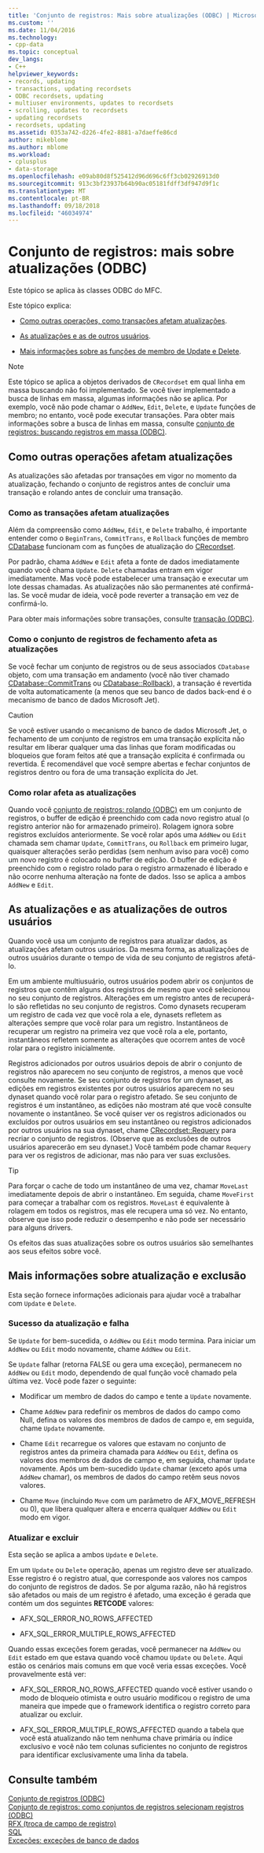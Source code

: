 ```yaml
---
title: 'Conjunto de registros: Mais sobre atualizações (ODBC) | Microsoft Docs'
ms.custom: ''
ms.date: 11/04/2016
ms.technology:
- cpp-data
ms.topic: conceptual
dev_langs:
- C++
helpviewer_keywords:
- records, updating
- transactions, updating recordsets
- ODBC recordsets, updating
- multiuser environments, updates to recordsets
- scrolling, updates to recordsets
- updating recordsets
- recordsets, updating
ms.assetid: 0353a742-d226-4fe2-8881-a7daeffe86cd
author: mikeblome
ms.author: mblome
ms.workload:
- cplusplus
- data-storage
ms.openlocfilehash: e09ab80d8f525412d96d696c6ff3cb02926913d0
ms.sourcegitcommit: 913c3bf23937b64b90ac05181fdff3df947d9f1c
ms.translationtype: MT
ms.contentlocale: pt-BR
ms.lasthandoff: 09/18/2018
ms.locfileid: "46034974"
---
```

# <a name="recordset-more-about-updates-odbc"></a>Conjunto de registros: mais sobre atualizações (ODBC)

Este tópico se aplica às classes ODBC do MFC.  
  
Este tópico explica:  
  
- [Como outras operações, como transações afetam atualizações](#_core_how_transactions_affect_updates).  
  
- [As atualizações e as de outros usuários](#_core_your_updates_and_the_updates_of_other_users).  
  
- [Mais informações sobre as funções de membro de Update e Delete](#_core_more_about_update_and_delete).  
  
> [!NOTE]
>  Este tópico se aplica a objetos derivados de `CRecordset` em qual linha em massa buscando não foi implementado. Se você tiver implementado a busca de linhas em massa, algumas informações não se aplica. Por exemplo, você não pode chamar o `AddNew`, `Edit`, `Delete`, e `Update` funções de membro; no entanto, você pode executar transações. Para obter mais informações sobre a busca de linhas em massa, consulte [conjunto de registros: buscando registros em massa (ODBC)](../../data/odbc/recordset-fetching-records-in-bulk-odbc.md).  
  
##  <a name="_core_how_other_operations_affect_updates"></a> Como outras operações afetam atualizações  

As atualizações são afetadas por transações em vigor no momento da atualização, fechando o conjunto de registros antes de concluir uma transação e rolando antes de concluir uma transação.  
  
###  <a name="_core_how_transactions_affect_updates"></a> Como as transações afetam atualizações  

Além da compreensão como `AddNew`, `Edit`, e `Delete` trabalho, é importante entender como o `BeginTrans`, `CommitTrans`, e `Rollback` funções de membro [CDatabase](../../mfc/reference/cdatabase-class.md) funcionam com as funções de atualização do [CRecordset](../../mfc/reference/crecordset-class.md).  
  
Por padrão, chama `AddNew` e `Edit` afeta a fonte de dados imediatamente quando você chama `Update`. `Delete` chamadas entram em vigor imediatamente. Mas você pode estabelecer uma transação e executar um lote dessas chamadas. As atualizações não são permanentes até confirmá-las. Se você mudar de ideia, você pode reverter a transação em vez de confirmá-lo.  
  
Para obter mais informações sobre transações, consulte [transação (ODBC)](../../data/odbc/transaction-odbc.md).  
  
###  <a name="_core_how_closing_the_recordset_affects_updates"></a> Como o conjunto de registros de fechamento afeta as atualizações  

Se você fechar um conjunto de registros ou de seus associados `CDatabase` objeto, com uma transação em andamento (você não tiver chamado [CDatabase::CommitTrans](../../mfc/reference/cdatabase-class.md#committrans) ou [CDatabase::Rollback](../../mfc/reference/cdatabase-class.md#rollback)), a transação é revertida de volta automaticamente (a menos que seu banco de dados back-end é o mecanismo de banco de dados Microsoft Jet).  
  
> [!CAUTION]
>  Se você estiver usando o mecanismo de banco de dados Microsoft Jet, o fechamento de um conjunto de registros em uma transação explícita não resultar em liberar qualquer uma das linhas que foram modificadas ou bloqueios que foram feitos até que a transação explícita é confirmada ou revertida. É recomendável que você sempre abertas e fechar conjuntos de registros dentro ou fora de uma transação explícita do Jet.  
  
###  <a name="_core_how_scrolling_affects_updates"></a> Como rolar afeta as atualizações  

Quando você [conjunto de registros: rolando (ODBC)](../../data/odbc/recordset-scrolling-odbc.md) em um conjunto de registros, o buffer de edição é preenchido com cada novo registro atual (o registro anterior não for armazenado primeiro). Rolagem ignora sobre registros excluídos anteriormente. Se você rolar após uma `AddNew` ou `Edit` chamada sem chamar `Update`, `CommitTrans`, ou `Rollback` em primeiro lugar, quaisquer alterações serão perdidas (sem nenhum aviso para você) como um novo registro é colocado no buffer de edição. O buffer de edição é preenchido com o registro rolado para o registro armazenado é liberado e não ocorre nenhuma alteração na fonte de dados. Isso se aplica a ambos `AddNew` e `Edit`.  
  
##  <a name="_core_your_updates_and_the_updates_of_other_users"></a> As atualizações e as atualizações de outros usuários  

Quando você usa um conjunto de registros para atualizar dados, as atualizações afetam outros usuários. Da mesma forma, as atualizações de outros usuários durante o tempo de vida de seu conjunto de registros afetá-lo.  
  
Em um ambiente multiusuário, outros usuários podem abrir os conjuntos de registros que contêm alguns dos registros de mesmo que você selecionou no seu conjunto de registros. Alterações em um registro antes de recuperá-lo são refletidas no seu conjunto de registros. Como dynasets recuperam um registro de cada vez que você rola a ele, dynasets refletem as alterações sempre que você rolar para um registro. Instantâneos de recuperar um registro na primeira vez que você rola a ele, portanto, instantâneos refletem somente as alterações que ocorrem antes de você rolar para o registro inicialmente.  
  
Registros adicionados por outros usuários depois de abrir o conjunto de registros não aparecem no seu conjunto de registros, a menos que você consulte novamente. Se seu conjunto de registros for um dynaset, as edições em registros existentes por outros usuários aparecem no seu dynaset quando você rolar para o registro afetado. Se seu conjunto de registros é um instantâneo, as edições não mostram até que você consulte novamente o instantâneo. Se você quiser ver os registros adicionados ou excluídos por outros usuários em seu instantâneo ou registros adicionados por outros usuários na sua dynaset, chame [CRecordset::Requery](../../mfc/reference/crecordset-class.md#requery) para recriar o conjunto de registros. (Observe que as exclusões de outros usuários aparecerão em seu dynaset.) Você também pode chamar `Requery` para ver os registros de adicionar, mas não para ver suas exclusões.  
  
> [!TIP]
>  Para forçar o cache de todo um instantâneo de uma vez, chamar `MoveLast` imediatamente depois de abrir o instantâneo. Em seguida, chame `MoveFirst` para começar a trabalhar com os registros. `MoveLast` é equivalente à rolagem em todos os registros, mas ele recupera uma só vez. No entanto, observe que isso pode reduzir o desempenho e não pode ser necessário para alguns drivers.  
  
Os efeitos das suas atualizações sobre os outros usuários são semelhantes aos seus efeitos sobre você.  
  
##  <a name="_core_more_about_update_and_delete"></a> Mais informações sobre atualização e exclusão  

Esta seção fornece informações adicionais para ajudar você a trabalhar com `Update` e `Delete`.  
  
### <a name="update-success-and-failure"></a>Sucesso da atualização e falha  

Se `Update` for bem-sucedida, o `AddNew` ou `Edit` modo termina. Para iniciar um `AddNew` ou `Edit` modo novamente, chame `AddNew` ou `Edit`.  
  
Se `Update` falhar (retorna FALSE ou gera uma exceção), permanecem no `AddNew` ou `Edit` modo, dependendo de qual função você chamado pela última vez. Você pode fazer o seguinte:  
  
- Modificar um membro de dados do campo e tente a `Update` novamente.  
  
- Chame `AddNew` para redefinir os membros de dados do campo como Null, defina os valores dos membros de dados de campo e, em seguida, chame `Update` novamente.  
  
- Chame `Edit` recarregue os valores que estavam no conjunto de registros antes da primeira chamada para `AddNew` ou `Edit`, defina os valores dos membros de dados de campo e, em seguida, chamar `Update` novamente. Após um bem-sucedido `Update` chamar (exceto após uma `AddNew` chamar), os membros de dados do campo retêm seus novos valores.  
  
- Chame `Move` (incluindo `Move` com um parâmetro de AFX_MOVE_REFRESH ou 0), que libera qualquer altera e encerra qualquer `AddNew` ou `Edit` modo em vigor.  
  
### <a name="update-and-delete"></a>Atualizar e excluir  

Esta seção se aplica a ambos `Update` e `Delete`.  
  
Em um `Update` ou `Delete` operação, apenas um registro deve ser atualizado. Esse registro é o registro atual, que corresponde aos valores nos campos do conjunto de registros de dados. Se por alguma razão, não há registros são afetados ou mais de um registro é afetado, uma exceção é gerada que contém um dos seguintes **RETCODE** valores:  
  
- AFX_SQL_ERROR_NO_ROWS_AFFECTED  
  
- AFX_SQL_ERROR_MULTIPLE_ROWS_AFFECTED  
  
Quando essas exceções forem geradas, você permanecer na `AddNew` ou `Edit` estado em que estava quando você chamou `Update` ou `Delete`. Aqui estão os cenários mais comuns em que você veria essas exceções. Você provavelmente está ver:  
  
- AFX_SQL_ERROR_NO_ROWS_AFFECTED quando você estiver usando o modo de bloqueio otimista e outro usuário modificou o registro de uma maneira que impede que o framework identifica o registro correto para atualizar ou excluir.  
  
- AFX_SQL_ERROR_MULTIPLE_ROWS_AFFECTED quando a tabela que você está atualizando não tem nenhuma chave primária ou índice exclusivo e você não tem colunas suficientes no conjunto de registros para identificar exclusivamente uma linha da tabela.  
  
## <a name="see-also"></a>Consulte também  

[Conjunto de registros (ODBC)](../../data/odbc/recordset-odbc.md)<br/>
[Conjunto de registros: como conjuntos de registros selecionam registros (ODBC)](../../data/odbc/recordset-how-recordsets-select-records-odbc.md)<br/>
[RFX (troca de campo de registro)](../../data/odbc/record-field-exchange-rfx.md)<br/>
[SQL](../../data/odbc/sql.md)<br/>
[Exceções: exceções de banco de dados](../../mfc/exceptions-database-exceptions.md)